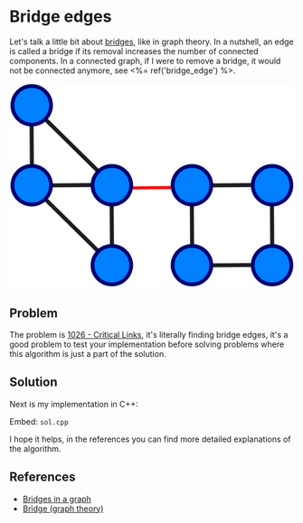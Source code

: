 # Bridge edges
Let's talk a little bit about [bridges](https://en.wikipedia.org/wiki/Bridge_%28graph_theory%29), like in graph theory. In a nutshell, an edge is called a bridge if its removal increases the number of connected components. In a connected graph, if I were to remove a bridge, it would not be connected anymore, see <%= ref('bridge_edge') %>.

![Graph with a bridge edge](bridge_edge.svg)

## Problem
The problem is [1026 - Critical Links](http://lightoj.com/volume_showproblem.php?problem=1026), it's literally finding bridge edges, it's a good problem to test your implementation before solving problems where this algorithm is just a part of the solution.

## Solution
Next is my implementation in C++:

Embed: `sol.cpp`

I hope it helps, in the references you can find more detailed explanations of the algorithm.

## References
- [Bridges in a graph](http://www.geeksforgeeks.org/bridge-in-a-graph/)
- [Bridge (graph theory)](https://en.wikipedia.org/wiki/Bridge_(graph_theory))
